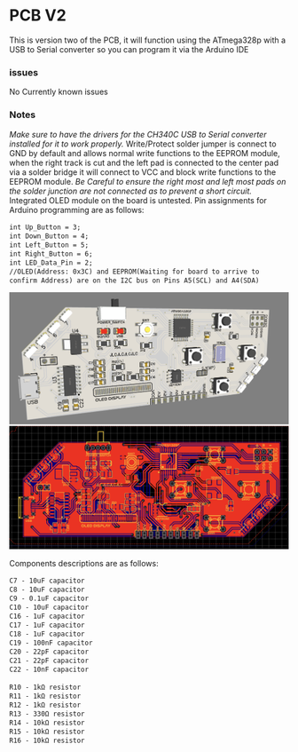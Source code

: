 # PCB V2
This is version two of the PCB, it will function using the ATmega328p with a USB to Serial converter so you can program it via the Arduino IDE

### issues
No Currently known issues

### Notes 
*Make sure to have the drivers for the CH340C USB to Serial converter installed for it to work properly.* Write/Protect solder jumper is connect to GND by default and allows normal write functions to the EEPROM module, when the right track is cut and the left pad is connected to the center pad via a solder bridge it will connect to VCC and block write functions to the EEPROM module. *Be Careful to ensure the right most and left most pads on the solder junction are not connected as to prevent a short circuit.* Integrated OLED module on the board is untested. Pin assignments for Arduino programming are as follows:
```
int Up_Button = 3;
int Down_Button = 4;
int Left_Button = 5;
int Right_Button = 6;
int LED_Data_Pin = 2;
//OLED(Address: 0x3C) and EEPROM(Waiting for board to arrive to confirm Address) are on the I2C bus on Pins A5(SCL) and A4(SDA)
```
![BoardLayout](Board_Preview.png)
![BoardLayout](Board_Layout.png)

Components descriptions are as follows:
```
C7 - 10uF capacitor
C8 - 10uF capacitor
C9 - 0.1uF capacitor
C10 - 10uF capacitor
C16 - 1uF capacitor
C17 - 1uF capacitor
C18 - 1uF capacitor
C19 - 100nF capacitor
C20 - 22pF capacitor
C21 - 22pF capacitor
C22 - 10nF capacitor

R10 - 1kΩ resistor
R11 - 1kΩ resistor
R12 - 1kΩ resistor
R13 - 330Ω resistor
R14 - 10kΩ resistor
R15 - 10kΩ resistor
R16 - 10kΩ resistor
```